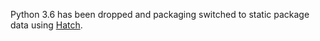 Python 3.6 has been dropped and packaging switched to static package data using [Hatch](https://hatch.pypa.io/latest/).
